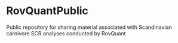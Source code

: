 # RovQuantPublic
Public repository for sharing material associated with Scandinavian carnivore SCR analyses conducted by RovQuant

